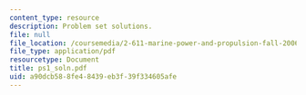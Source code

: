 ```yaml
---
content_type: resource
description: Problem set solutions.
file: null
file_location: /coursemedia/2-611-marine-power-and-propulsion-fall-2006/a90dcb588fe48439eb3f39f334605afe_ps1_soln.pdf
file_type: application/pdf
resourcetype: Document
title: ps1_soln.pdf
uid: a90dcb58-8fe4-8439-eb3f-39f334605afe
---
```

